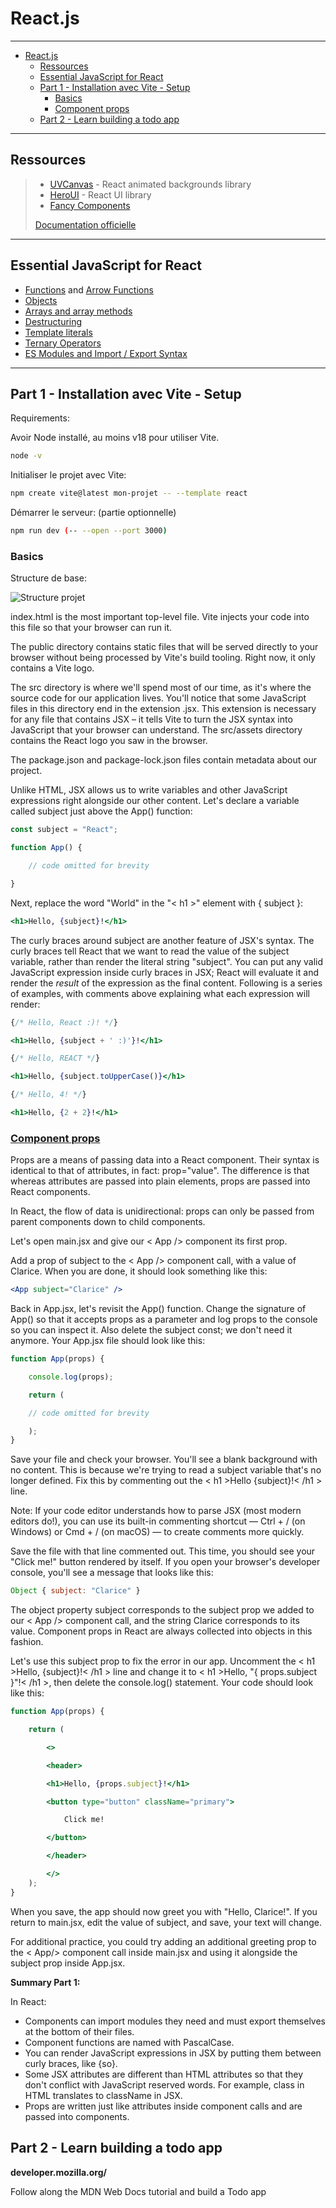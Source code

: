 # React.js

---

- [React.js](#reactjs)
  - [Ressources](#ressources)
  - [Essential JavaScript for React](#essential-javascript-for-react)
  - [Part 1 - Installation avec Vite - Setup](#part-1---installation-avec-vite---setup)
    - [Basics](#basics)
    - [Component props](#component-props)
  - [Part 2 - Learn building a todo app](#part-2---learn-building-a-todo-app)

---

## Ressources

> - [UVCanvas](https://uvcanvas.com/) - React animated backgrounds library
> - [HeroUI](https://www.heroui.com/) - React UI library
> - [Fancy Components](https://www.fancycomponents.dev/)
>
> [Documentation officielle](https://fr.react.dev/)

---

## Essential JavaScript for React

- [Functions](https://developer.mozilla.org/docs/Web/JavaScript/Guide/Functions) and [Arrow Functions](https://developer.mozilla.org/docs/Web/JavaScript/Reference/Functions/Arrow_functions)
- [Objects](https://developer.mozilla.org/docs/Web/JavaScript/Reference/Global_Objects/Object)
- [Arrays and array methods](https://developer.mozilla.org/docs/Web/JavaScript/Reference/Global_Objects/Array)
- [Destructuring](https://developer.mozilla.org/docs/Web/JavaScript/Reference/Operators/Destructuring_assignment)
- [Template literals](https://developer.mozilla.org/docs/Web/JavaScript/Reference/Template_literals)
- [Ternary Operators](https://developer.mozilla.org/docs/Web/JavaScript/Reference/Operators/Conditional_Operator)
- [ES Modules and Import / Export Syntax](https://developer.mozilla.org/docs/Web/JavaScript/Guide/Modules)

---

## Part 1 - Installation avec Vite - Setup

Requirements:

Avoir Node installé, au moins v18 pour utiliser Vite.
```bash
node -v
```

Initialiser le projet avec Vite:
```bash
npm create vite@latest mon-projet -- --template react
```

Démarrer le serveur: (partie optionnelle)
```bash
npm run dev (-- --open --port 3000)
```

### Basics

Structure de base:

![Structure projet](/img/react_structure-projet.png)

index.html is the most important top-level file. Vite injects your code into this file so that your browser can run it.

The public directory contains static files that will be served directly to your browser without being processed by Vite's build tooling. Right now, it only contains a Vite logo.

The src directory is where we'll spend most of our time, as it's where the source code for our application lives. You'll notice that some JavaScript files in this directory end in the extension .jsx. This extension is necessary for any file that contains JSX – it tells Vite to turn the JSX syntax into JavaScript that your browser can understand. The src/assets directory contains the React logo you saw in the browser.

The package.json and package-lock.json files contain metadata about our project.

Unlike HTML, JSX allows us to write variables and other JavaScript expressions right alongside our other content. Let's declare a variable called subject just above the App() function:

```jsx
const subject = "React";

function App() {

    // code omitted for brevity

}
```

Next, replace the word "World" in the "< h1 >" element with \{ subject \}:

```jsx
<h1>Hello, {subject}!</h1>
```

The curly braces around subject are another feature of JSX's syntax. The curly braces tell React that we want to read the value of the subject variable, rather than render the literal string "subject". You can put any valid JavaScript expression inside curly braces in JSX; React will evaluate it and render the *result* of the expression as the final content. Following is a series of examples, with comments above explaining what each expression will render:

```jsx
{/* Hello, React :)! */}

<h1>Hello, {subject + ' :)'}!</h1>

{/* Hello, REACT */}

<h1>Hello, {subject.toUpperCase()}</h1>

{/* Hello, 4! */}

<h1>Hello, {2 + 2}!</h1>
```

### [Component props](https://developer.mozilla.org/en-US/docs/Learn_web_development/Core/Frameworks_libraries/React_getting_started#component_props)

Props are a means of passing data into a React component. Their syntax is identical to that of attributes, in fact: prop="value". The difference is that whereas attributes are passed into plain elements, props are passed into React components.

In React, the flow of data is unidirectional: props can only be passed from parent components down to child components.

Let's open main.jsx and give our < App /> component its first prop.

Add a prop of subject to the < App /> component call, with a value of Clarice. When you are done, it should look something like this:

```jsx
<App subject="Clarice" />
```

Back in App.jsx, let's revisit the App() function. Change the signature of App() so that it accepts props as a parameter and log props to the console so you can inspect it. Also delete the subject const; we don't need it anymore. Your App.jsx file should look like this:

```jsx
function App(props) {

    console.log(props);

    return (

    // code omitted for brevity

    );
}
```

Save your file and check your browser. You'll see a blank background with no content. This is because we're trying to read a subject variable that's no longer defined. Fix this by commenting out the < h1 >Hello \{subject\}!< /h1 > line.

Note: If your code editor understands how to parse JSX (most modern editors do!), you can use its built-in commenting shortcut — Ctrl + / (on Windows) or Cmd + / (on macOS) — to create comments more quickly.

Save the file with that line commented out. This time, you should see your "Click me!" button rendered by itself. If you open your browser's developer console, you'll see a message that looks like this:

```jsx
Object { subject: "Clarice" }
```

The object property subject corresponds to the subject prop we added to our < App /> component call, and the string Clarice corresponds to its value. Component props in React are always collected into objects in this fashion.

Let's use this subject prop to fix the error in our app. Uncomment the < h1 >Hello, \{subject\}!< /h1 > line and change it to < h1 >Hello, "\{ props.subject \}"!< /h1 >, then delete the console.log() statement. Your code should look like this:

```jsx
function App(props) {

    return (

        <>

        <header>

        <h1>Hello, {props.subject}!</h1>

        <button type="button" className="primary">

            Click me!

        </button>

        </header>

        </>
    );
}
```

When you save, the app should now greet you with "Hello, Clarice!". If you return to main.jsx, edit the value of subject, and save, your text will change.

For additional practice, you could try adding an additional greeting prop to the < App/> component call inside main.jsx and using it alongside the subject prop inside App.jsx.

**Summary Part 1:**

In React:

- Components can import modules they need and must export themselves at the bottom of their files.
- Component functions are named with PascalCase.
- You can render JavaScript expressions in JSX by putting them between curly braces, like \{so\}.
- Some JSX attributes are different than HTML attributes so that they don't conflict with JavaScript reserved words. For example, class in HTML translates to className in JSX.
- Props are written just like attributes inside component calls and are passed into components.

## Part 2 - Learn building a todo app

**developer.mozilla.org/**

Follow along the MDN Web Docs tutorial and build a Todo app